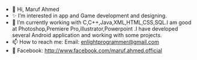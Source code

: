 - 👋 Hi, Maruf Ahmed
- ✨ I’m interested in app and Game development and designing.
- 🌱 I’m currently working with C,C++,Java,XML,HTML,CSS,SQL.I am good at Photoshop,Premiere Pro,illustrator,Powerpoint .I have developed several Android      application and working with some projects.
- 📫 How to reach me: Email: enlightprogrammer@gmail.com
- 📌 Facebook: http://www.facebook.com/maruf.ahmed.official

